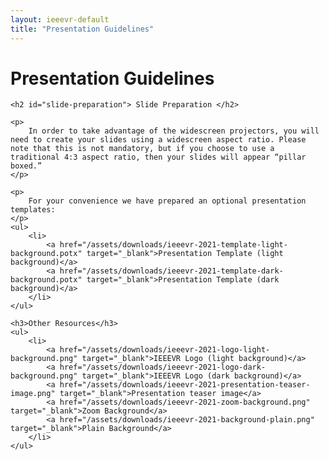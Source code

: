 ```yaml
---
layout: ieeevr-default
title: "Presentation Guidelines"
---
```


<div>
    <h1 id="presenter-guidelines"> Presentation Guidelines </h1>

    <h2 id="slide-preparation"> Slide Preparation </h2>

    <p>
        In order to take advantage of the widescreen projectors, you will need to create your slides using a widescreen aspect ratio. Please note that this is not mandatory, but if you choose to use a traditional 4:3 aspect ratio, then your slides will appear “pillar boxed.”
    </p>

    <p>
        For your convenience we have prepared an optional presentation templates:
    </p>
    <ul>
        <li>
            <a href="/assets/downloads/ieeevr-2021-template-light-background.potx" target="_blank">Presentation Template (light background)</a>
            <a href="/assets/downloads/ieeevr-2021-template-dark-background.potx" target="_blank">Presentation Template (dark background)</a>
        </li>
    </ul>

    <h3>Other Resources</h3>
    <ul>
        <li>
            <a href="/assets/downloads/ieeevr-2021-logo-light-background.png" target="_blank">IEEEVR Logo (light background)</a>
            <a href="/assets/downloads/ieeevr-2021-logo-dark-background.png" target="_blank">IEEEVR Logo (dark background)</a>
            <a href="/assets/downloads/ieeevr-2021-presentation-teaser-image.png" target="_blank">Presentation teaser image</a>
            <a href="/assets/downloads/ieeevr-2021-zoom-background.png" target="_blank">Zoom Background</a>
            <a href="/assets/downloads/ieeevr-2021-background-plain.png" target="_blank">Plain Background</a>
        </li>
    </ul>
    
</div>